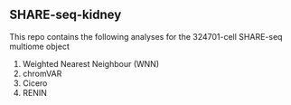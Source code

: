 ## SHARE-seq-kidney

This repo contains the following analyses for the 324701-cell SHARE-seq multiome object

1. Weighted Nearest Neighbour (WNN)
2. chromVAR
3. Cicero
4. RENIN

